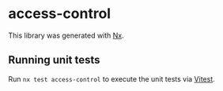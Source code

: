 # access-control

This library was generated with [Nx](https://nx.dev).

## Running unit tests

Run `nx test access-control` to execute the unit tests via [Vitest](https://vitest.dev/).
